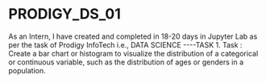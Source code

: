 # PRODIGY_DS_01
As an Intern, I have created and completed in 18-20 days in Jupyter Lab as per the task of Prodigy InfoTech i.e., DATA SCIENCE ----TASK 1. Task : Create a bar chart or histogram to visualize the distribution of a categorical or continuous variable, such as the distribution of ages or genders in a population.
